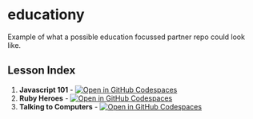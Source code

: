 # educationy
Example of what a possible education focussed partner repo could look like.


## Lesson Index

1. **Javascript 101** - [![Open in GitHub Codespaces](https://github.com/codespaces/badge.svg)](https://codespaces.new/bdmac/educationy?devcontainer_path=.devcontainer/javascript/devcontainer.json&resume=1)
2. **Ruby Heroes** - [![Open in GitHub Codespaces](https://github.com/codespaces/badge.svg)](https://codespaces.new/bdmac/educationy?devcontainer_path=.devcontainer/ruby/devcontainer.json&resume=1)
3. **Talking to Computers** - [![Open in GitHub Codespaces](https://github.com/codespaces/badge.svg)](https://codespaces.new/bdmac/educationy?devcontainer_path=.devcontainer/ai/devcontainer.json&resume=1)
